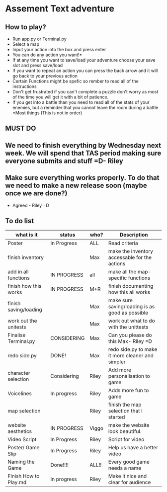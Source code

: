 # Assement Text adventure

## How to play?

- Run app.py or Terminal.py
- Select a map
- Input your action into the box and press enter
- You can do any action you want!*
- If at any time you want to save/load your adventure choose your save slot and press save/load
- If you want to repeat an action you can press the back arrow and it will go back to your previous action
- Certain Functions might be spefic so rember to read all of the instructions
- Don't get frustrated if you can't complete a puzzle don't worry as most of the time you will get it with a bit of patience.
- If you get into a battle than you need to read all of the stats of your enemies, but a reminder that you cannot leave the room during a battle
*Most things
(This is not in order)

## MUST DO
  ## We need to finish everything by Wednesday next week. We will spend that TAS period making sure everyone submits and stuff =D- Riley
  ## Make sure everything works properly. To do that we need to make a new release soon (maybe once we are done?)
- Agreed - Riley =D

## To do list

| what is it            | status      | who?   | Description                                      |
| --------------------- | ----------- | ------ |------------------------------------------------- |
| Poster                | In Progress | ALL    | Read criteria                                    |
| finish inventory      |             | Max    | make the inventory accessable for the actions    |
| add in all functions  | IN PROGRESS | all    | make all the map-specific functions              |
| finish how this works | IN PROGRESS | M+R    | finish documenting how this all works            |
| finish saving/loading |             | Max    | make sure saving/loading is as good as possible  |
| work out the unitests |             | Max    | work out what to do with the unittests           |
| Finalise Terminal.py  | CONSIDERING | Max    | Can you please do this Max- Riley =D             |
| redo side.py          | DONE!       | Max    | redo side.py to make it more cleaner and simpler |
| character selection   | Considering | Riley  | Add more personalisation to game                 |
| Voicelines            | In progress | Riley  | Adds more fun to game                            |
| map selection         |             | Riley  | finish the map selection that I started          |
| website aesthetics    | IN PROGRESS | Viggo  | make the website look beautiful.                 |
| Video Script          | In Progress | Riley  | Script for video                                 |
| Poster/ Game Slip     | In Progress | Riley  | Help us have a better video                      | 
| Naming the Game       | Done!!!!    | ALL!!  | Every good game needs a name                     |
| Finish How to Play.md | In progress | Riley  | Make it nice and clear for audience              |
